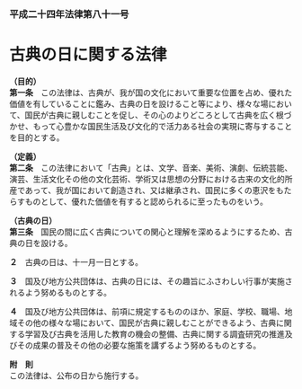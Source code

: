### 平成二十四年法律第八十一号  
# 古典の日に関する法律  
  
**（目的）**  
**第一条**　この法律は、古典が、我が国の文化において重要な位置を占め、優れた価値を有していることに鑑み、古典の日を設けること等により、様々な場において、国民が古典に親しむことを促し、その心のよりどころとして古典を広く根づかせ、もって心豊かな国民生活及び文化的で活力ある社会の実現に寄与することを目的とする。  
  
**（定義）**  
**第二条**　この法律において「古典」とは、文学、音楽、美術、演劇、伝統芸能、演芸、生活文化その他の文化芸術、学術又は思想の分野における古来の文化的所産であって、我が国において創造され、又は継承され、国民に多くの恵沢をもたらすものとして、優れた価値を有すると認められるに至ったものをいう。  
  
**（古典の日）**  
**第三条**　国民の間に広く古典についての関心と理解を深めるようにするため、古典の日を設ける。  
  
**２**　古典の日は、十一月一日とする。  
  
**３**　国及び地方公共団体は、古典の日には、その趣旨にふさわしい行事が実施されるよう努めるものとする。  
  
**４**　国及び地方公共団体は、前項に規定するもののほか、家庭、学校、職場、地域その他の様々な場において、国民が古典に親しむことができるよう、古典に関する学習及び古典を活用した教育の機会の整備、古典に関する調査研究の推進及びその成果の普及その他の必要な施策を講ずるよう努めるものとする。  
  
**附　則**  
この法律は、公布の日から施行する。  
  

